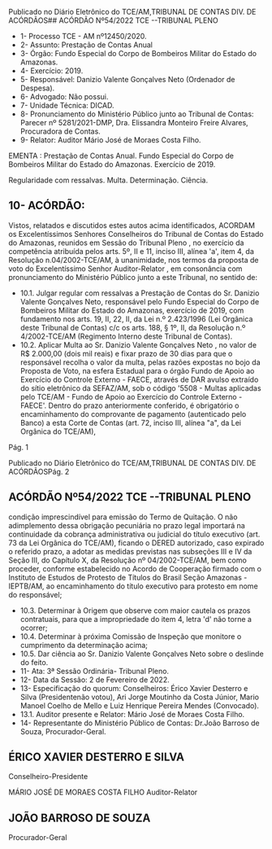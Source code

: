 Publicado  no  Diário  Eletrônico do TCE/AM,TRIBUNAL DE CONTAS DIV. DE ACÓRDÃOS## ACÓRDÃO Nº54/2022  TCE --TRIBUNAL PLENO

- 1- Processo TCE - AM nº12450/2020.
- 2- Assunto: Prestação de Contas Anual
- 3- Órgão: Fundo Especial do Corpo de Bombeiros Militar do Estado do Amazonas.
- 4- Exercício: 2019.
- 5- Responsável: Danizio Valente Gonçalves Neto (Ordenador de Despesa).
- 6- Advogado: Não possui.
- 7- Unidade Técnica: DICAD.
- 8- Pronunciamento  do  Ministério  Público  junto  ao  Tribunal  de  Contas: Parecer  nº 5281/2021-DMP, Dra. Elissandra Monteiro Freire Alvares, Procuradora de Contas.
- 9- Relator: Auditor Mário José de Moraes Costa Filho.

EMENTA : Prestação de Contas Anual. Fundo Especial  do  Corpo  de  Bombeiros Militar  do  Estado do Amazonas. Exercício de 2019.

Regularidade  com  ressalvas.  Multa.  Determinação. Ciência.

## 10-  ACÓRDÃO:

Vistos, relatados e discutidos estes autos acima identificados, ACORDAM os Excelentíssimos Senhores Conselheiros do Tribunal de Contas do Estado do Amazonas, reunidos em Sessão do Tribunal Pleno , no exercício da competência atribuída pelos arts. 5º, II e 11, inciso III, alínea 'a', item 4, da Resolução n.04/2002-TCE/AM, à unanimidade, nos termos da proposta de voto do Excelentíssimo Senhor Auditor-Relator , em consonância com pronunciamento do Ministério Público junto a este Tribunal, no sentido de:

- 10.1. Julgar  regular  com  ressalvas a  Prestação  de  Contas  do  Sr. Danizio Valente Gonçalves Neto, responsável pelo Fundo Especial do Corpo de Bombeiros  Militar  do  Estado  do  Amazonas,  exercício  de  2019,  com fundamento  nos  arts.  19,  II,  22,  II,  da  Lei  n.º  2.423/1996  (Lei  Orgânica deste  Tribunal  de  Contas)  c/c  os  arts.  188,  §  1º,  II,  da  Resolução  n.º 4/2002-TCE/AM (Regimento Interno deste Tribunal de Contas).
- 10.2.  Aplicar Multa ao  Sr. Danizio Valente Gonçalves Neto ,  no  valor  de R$ 2.000,00 (dois mil reais) e fixar prazo de 30 dias para que o responsável recolha o valor da multa, pelas razões expostas no bojo da Proposta de Voto,  na  esfera  Estadual  para  o  órgão  Fundo  de  Apoio  ao  Exercício  do Controle  Externo  -  FAECE,  através  de  DAR  avulso  extraído  do  sítio eletrônico  da  SEFAZ/AM,  sob  o  código  '5508  -  Multas  aplicadas  pelo TCE/AM - Fundo de Apoio ao Exercício do Controle Externo - FAECE'. Dentro do prazo anteriormente conferido, é obrigatório o encaminhamento do comprovante de pagamento (autenticado pelo Banco) a esta Corte de Contas  (art.  72,  inciso  III,  alínea  "a",  da  Lei  Orgânica  do  TCE/AM),

Pág. 1

Publicado  no  Diário  Eletrônico do TCE/AM,TRIBUNAL DE CONTAS DIV. DE ACÓRDÃOSPág. 2

## ACÓRDÃO Nº54/2022  TCE --TRIBUNAL PLENO

condição  imprescindível  para  emissão  do  Termo  de  Quitação.  O  não adimplemento  dessa  obrigação  pecuniária  no  prazo  legal  importará  na continuidade da cobrança administrativa ou judicial do título executivo (art. 73  da  Lei  Orgânica  do  TCE/AM),  ficando  o  DERED  autorizado,  caso expirado o referido prazo, a adotar as medidas previstas nas subseções III  e  IV  da  Seção  III,  do  Capítulo  X,  da  Resolução  nº  04/2002-TCE/AM, bem  como  proceder,  conforme  estabelecido  no  Acordo  de  Cooperação firmado  com  o  Instituto  de  Estudos  de  Protesto  de  Títulos  do  Brasil  Seção  Amazonas  -  IEPTB/AM,  ao  encaminhamento  do  título  executivo para protesto em nome do responsável;

- 10.3. Determinar à Origem que  observe  com  maior  cautela os prazos contratuais,  para  que  a  impropriedade  do  item  4,  letra  'd'  não  torne  a ocorrer;
- 10.4. Determinar à próxima Comissão de Inspeção que monitore o cumprimento da determinação acima;
- 10.5. Dar ciência ao Sr. Danizio Valente Gonçalves Neto sobre o deslinde do feito.
- 11-  Ata: 3ª Sessão Ordinária- Tribunal Pleno.
- 12-  Data da Sessão: 2 de Fevereiro de 2022.
- 13-  Especificação do quorum: Conselheiros: Érico Xavier Desterro e Silva (Presidentenão votou), Ari Jorge Moutinho da Costa Júnior, Mario Manoel Coelho de Mello e Luiz Henrique Pereira Mendes (Convocado).
- 13.1. Auditor presente e Relator: Mário José de Moraes Costa Filho.
- 14-  Representante  do  Ministério  Público  de  Contas: Dr.João  Barroso  de  Souza, Procurador-Geral.

## ÉRICO XAVIER DESTERRO E SILVA

Conselheiro-Presidente

MÁRIO JOSÉ DE MORAES COSTA FILHO Auditor-Relator

## JOÃO BARROSO DE SOUZA

Procurador-Geral